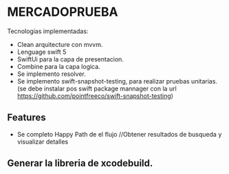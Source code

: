 # MERCADOPRUEBA


Tecnologias implementadas: 
- Clean arquitecture con mvvm.
- Lenguage swift 5  
- SwiftUi para la capa de presentacion.
- Combine para la capa logica.
- Se implemento resolver.
- Se implemento swift-snapshot-testing, para realizar pruebas unitarias. (se debe instalar pos swift package mannager con la url https://github.com/pointfreeco/swift-snapshot-testing)

## Features
- Se completo Happy Path de el flujo //Obtener resultados de busqueda y visualizar detalles

## Generar la libreria de xcodebuild.


